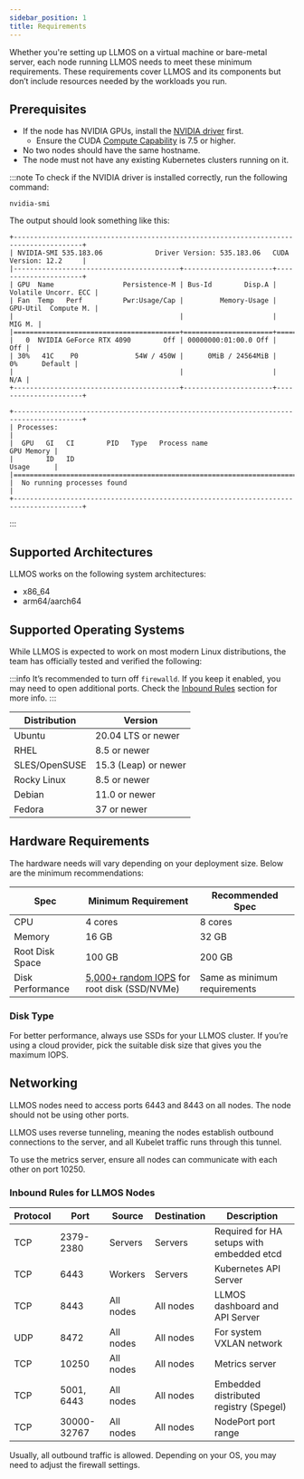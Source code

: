 ```yaml
---
sidebar_position: 1
title: Requirements
---
```


Whether you're setting up LLMOS on a virtual machine or bare-metal server, each node running LLMOS needs to meet these minimum requirements. These requirements cover LLMOS and its components but don’t include resources needed by the workloads you run.

## Prerequisites

- If the node has NVIDIA GPUs, install the [NVIDIA driver](https://docs.nvidia.com/datacenter/tesla/driver-installation-guide/index.html) first.
    - Ensure the CUDA [Compute Capability](https://developer.nvidia.com/cuda-gpus) is 7.5 or higher.
- No two nodes should have the same hostname.
- The node must not have any existing Kubernetes clusters running on it.

:::note
To check if the NVIDIA driver is installed correctly, run the following command:
```shell
nvidia-smi
```
The output should look something like this:
```
+---------------------------------------------------------------------------------------+
| NVIDIA-SMI 535.183.06             Driver Version: 535.183.06   CUDA Version: 12.2     |
|-----------------------------------------+----------------------+----------------------+
| GPU  Name                 Persistence-M | Bus-Id        Disp.A | Volatile Uncorr. ECC |
| Fan  Temp   Perf          Pwr:Usage/Cap |         Memory-Usage | GPU-Util  Compute M. |
|                                         |                      |               MIG M. |
|=========================================+======================+======================|
|   0  NVIDIA GeForce RTX 4090        Off | 00000000:01:00.0 Off |                  Off |
| 30%   41C    P0              54W / 450W |      0MiB / 24564MiB |      0%      Default |
|                                         |                      |                  N/A |
+-----------------------------------------+----------------------+----------------------+

+---------------------------------------------------------------------------------------+
| Processes:                                                                            |
|  GPU   GI   CI        PID   Type   Process name                            GPU Memory |
|        ID   ID                                                             Usage      |
|=======================================================================================|
|  No running processes found                                                           |
+---------------------------------------------------------------------------------------+
```
:::
## Supported Architectures

LLMOS works on the following system architectures:

- x86_64
- arm64/aarch64

## Supported Operating Systems

While LLMOS is expected to work on most modern Linux distributions, the team has officially tested and verified the following:

:::info
It’s recommended to turn off `firewalld`. If you keep it enabled, you may need to open additional ports. Check the [Inbound Rules](#inbound-rules-for-llmos-nodes) section for more info.
:::

| Distribution  | Version         |
|---------------|-----------------|
| Ubuntu        | 20.04 LTS or newer |
| RHEL          | 8.5 or newer    |
| SLES/OpenSUSE | 15.3 (Leap) or newer |
| Rocky Linux   | 8.5 or newer    |
| Debian        | 11.0 or newer   |
| Fedora        | 37 or newer     |

## Hardware Requirements

The hardware needs will vary depending on your deployment size. Below are the minimum recommendations:

| Spec             | Minimum Requirement                                                                                           | Recommended Spec                    |
|------------------|---------------------------------------------------------------------------------------------------------------|-------------------------------------|
| CPU              | 4 cores                                                                                                       | 8 cores                             |
| Memory           | 16 GB                                                                                                         | 32 GB                               |
| Root Disk Space  | 100  GB                                                                                                       | 200 GB                              |
| Disk Performance | [5,000+ random IOPS](https://prog.world/is-storage-speed-suitable-for-etcd-ask-fio/) for root disk (SSD/NVMe) | Same as minimum requirements        |

### Disk Type

For better performance, always use SSDs for your LLMOS cluster. If you’re using a cloud provider, pick the suitable disk size that gives you the maximum IOPS.

## Networking

LLMOS nodes need to access ports 6443 and 8443 on all nodes. The node should not be using other ports.

LLMOS uses reverse tunneling, meaning the nodes establish outbound connections to the server, and all Kubelet traffic runs through this tunnel.

To use the metrics server, ensure all nodes can communicate with each other on port 10250.

### Inbound Rules for LLMOS Nodes

| Protocol | Port         | Source    | Destination | Description                               |
|----------|--------------|-----------|-------------|-------------------------------------------|
| TCP      | 2379-2380    | Servers   | Servers     | Required for HA setups with embedded etcd |
| TCP      | 6443         | Workers   | Servers     | Kubernetes API Server                     |
| TCP      | 8443         | All nodes | All nodes   | LLMOS dashboard and API Server            |
| UDP      | 8472         | All nodes | All nodes   | For system VXLAN network                  |
| TCP      | 10250        | All nodes | All nodes   | Metrics server                            |
| TCP      | 5001, 6443   | All nodes | All nodes   | Embedded distributed registry (Spegel)    |
| TCP      | 30000-32767  | All nodes | All nodes   | NodePort port range                       |

Usually, all outbound traffic is allowed. Depending on your OS, you may need to adjust the firewall settings.